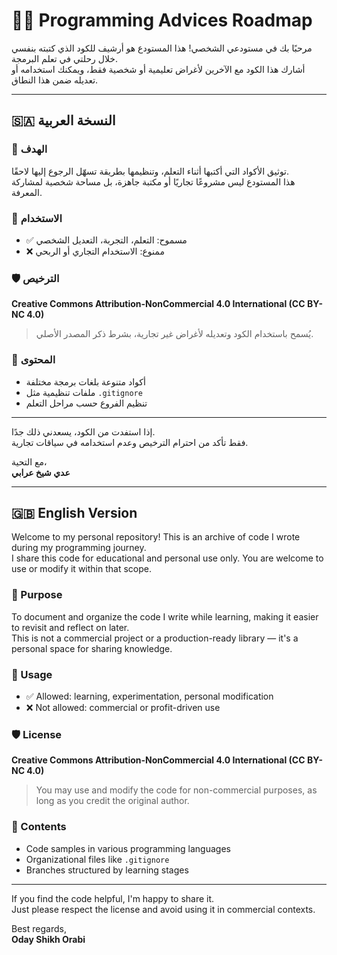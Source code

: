 # 🧑‍💻 Programming Advices Roadmap

مرحبًا بك في مستودعي الشخصي! هذا المستودع هو أرشيف للكود الذي كتبته بنفسي خلال رحلتي في تعلم البرمجة.  
أشارك هذا الكود مع الآخرين لأغراض تعليمية أو شخصية فقط، ويمكنك استخدامه أو تعديله ضمن هذا النطاق.

---

## 🇸🇦 النسخة العربية

### 🎯 الهدف
توثيق الأكواد التي أكتبها أثناء التعلم، وتنظيمها بطريقة تسهّل الرجوع إليها لاحقًا.  
هذا المستودع ليس مشروعًا تجاريًا أو مكتبة جاهزة، بل مساحة شخصية لمشاركة المعرفة.

### 📌 الاستخدام
- ✅ مسموح: التعلم، التجربة، التعديل الشخصي  
- ❌ ممنوع: الاستخدام التجاري أو الربحي

### 🛡️ الترخيص
**Creative Commons Attribution-NonCommercial 4.0 International (CC BY-NC 4.0)**  
> يُسمح باستخدام الكود وتعديله لأغراض غير تجارية، بشرط ذكر المصدر الأصلي.

### 📁 المحتوى
- أكواد متنوعة بلغات برمجة مختلفة  
- ملفات تنظيمية مثل `.gitignore`  
- تنظيم الفروع حسب مراحل التعلم

---

إذا استفدت من الكود، يسعدني ذلك جدًا.  
فقط تأكد من احترام الترخيص وعدم استخدامه في سياقات تجارية.

مع التحية،  
**عدي شيخ عرابي**

---

## 🇬🇧 English Version

Welcome to my personal repository! This is an archive of code I wrote during my programming journey.  
I share this code for educational and personal use only. You are welcome to use or modify it within that scope.

### 🎯 Purpose
To document and organize the code I write while learning, making it easier to revisit and reflect on later.  
This is not a commercial project or a production-ready library — it's a personal space for sharing knowledge.

### 📌 Usage
- ✅ Allowed: learning, experimentation, personal modification  
- ❌ Not allowed: commercial or profit-driven use

### 🛡️ License
**Creative Commons Attribution-NonCommercial 4.0 International (CC BY-NC 4.0)**  
> You may use and modify the code for non-commercial purposes, as long as you credit the original author.

### 📁 Contents
- Code samples in various programming languages  
- Organizational files like `.gitignore`  
- Branches structured by learning stages

---

If you find the code helpful, I'm happy to share it.  
Just please respect the license and avoid using it in commercial contexts.

Best regards,  
**Oday Shikh Orabi**
